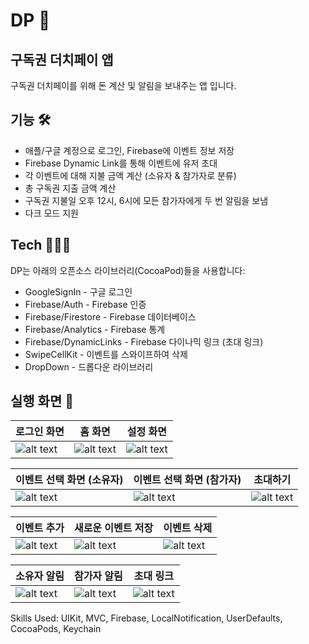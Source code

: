 # DP 💸
## 구독권 더치페이 앱

구독권 더치페이를 위해 돈 계산 및 알림을 보내주는 앱 입니다.

## 기능 🛠

- 애플/구글 계정으로 로그인, Firebase에 이벤트 정보 저장
- Firebase Dynamic Link를 통해 이벤트에 유저 초대 
- 각 이벤트에 대해 지불 금액 계산 (소유자 & 참가자로 분류) 
- 총 구독권 지출 금액 계산
- 구독권 지불일 오후 12시, 6시에 모든 참가자에게 두 번 알림을 보냄
- 다크 모드 지원

## Tech 👨🏻‍💻

DP는 아래의 오픈소스 라이브러리(CocoaPod)들을 사용합니다:
- GoogleSignIn - 구글 로그인
- Firebase/Auth - Firebase 인증
- Firebase/Firestore - Firebase 데이터베이스
- Firebase/Analytics - Firebase 통계
- Firebase/DynamicLinks - Firebase 다이나믹 링크 (초대 링크)
- SwipeCellKit - 이벤트를 스와이프하여 삭제
- DropDown - 드롭다운 라이브러리

## 실행 화면 📱

| 로그인 화면   | 홈 화면       |  설정 화면    |
| ------------- | ------------- | ------------- |
| ![alt text](https://user-images.githubusercontent.com/68496759/147366885-3f16e4f5-b7f3-47fe-9a4d-f935b4fb177a.png)  | ![alt text](https://user-images.githubusercontent.com/68496759/147366920-8c8e171e-de8f-4fcc-ab73-102ad6abe319.png)  | ![alt text](https://user-images.githubusercontent.com/68496759/147366950-c4b1b135-2811-4277-9f08-05909b86a9f9.png)  |

| 이벤트 선택 화면 (소유자)  | 이벤트 선택 화면 (참가자) | 초대하기 |
| ------------- | ------------- | ------------- |
| ![alt text](https://user-images.githubusercontent.com/68496759/147366938-55e4e2c7-2ea6-4539-b1f9-154b6031e4d3.png)  | ![alt text](https://user-images.githubusercontent.com/68496759/147366981-a7a22acd-a1cc-4ded-bc24-2e18bf0d1c1b.png)  | ![alt text](https://user-images.githubusercontent.com/68496759/147367832-4aa59788-d816-4532-824b-e9c21b3aa60d.png) |

| 이벤트 추가  | 새로운 이벤트 저장 |  이벤트 삭제 |
| ------------- | ------------- | ------------- |
| ![alt text](https://user-images.githubusercontent.com/68496759/147366999-8a5a5e07-3871-43d2-a998-23757297f565.png)  | ![alt text](https://user-images.githubusercontent.com/68496759/147367023-c9ccc0a3-5070-4920-b166-b9094277e750.png)  | ![alt text](https://user-images.githubusercontent.com/68496759/147367044-54d1fc67-42f4-4d8b-b56b-292ee21db336.png)  |

| 소유자 알림  | 참가자 알림 |  초대 링크 |
| ------------- | ------------- | ------------- |
| ![alt text](https://user-images.githubusercontent.com/68496759/147367671-06ce791f-d34f-4729-852f-1264bcfbf3c7.jpg)  | ![alt text](https://user-images.githubusercontent.com/68496759/147367676-fe59942f-daa6-4a0c-8cd2-d02d9115728e.jpg)  | ![alt text](https://user-images.githubusercontent.com/68496759/147367679-b5619631-bea1-427f-b037-be79df203b76.jpg)  |


Skills Used: UIKit, MVC, Firebase, LocalNotification, UserDefaults, CocoaPods, Keychain
